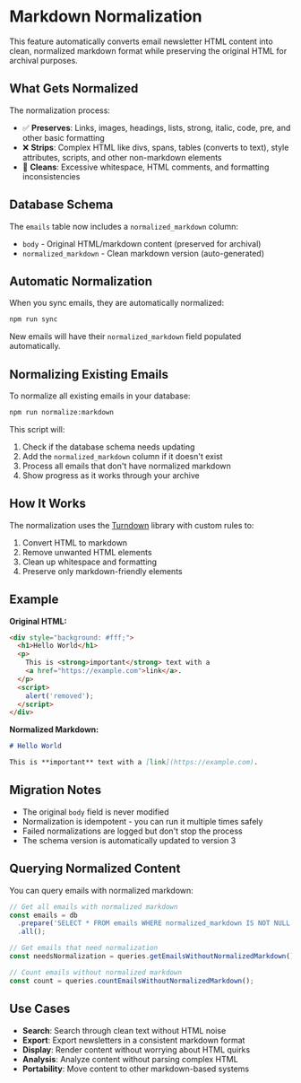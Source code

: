 # Markdown Normalization

This feature automatically converts email newsletter HTML content into clean, normalized markdown format while preserving the original HTML for archival purposes.

## What Gets Normalized

The normalization process:

- ✅ **Preserves**: Links, images, headings, lists, strong, italic, code, pre, and other basic formatting
- ❌ **Strips**: Complex HTML like divs, spans, tables (converts to text), style attributes, scripts, and other non-markdown elements
- 🧹 **Cleans**: Excessive whitespace, HTML comments, and formatting inconsistencies

## Database Schema

The `emails` table now includes a `normalized_markdown` column:

- `body` - Original HTML/markdown content (preserved for archival)
- `normalized_markdown` - Clean markdown version (auto-generated)

## Automatic Normalization

When you sync emails, they are automatically normalized:

```bash
npm run sync
```

New emails will have their `normalized_markdown` field populated automatically.

## Normalizing Existing Emails

To normalize all existing emails in your database:

```bash
npm run normalize:markdown
```

This script will:

1. Check if the database schema needs updating
2. Add the `normalized_markdown` column if it doesn't exist
3. Process all emails that don't have normalized markdown
4. Show progress as it works through your archive

## How It Works

The normalization uses the [Turndown](https://github.com/mixmark-io/turndown) library with custom rules to:

1. Convert HTML to markdown
2. Remove unwanted HTML elements
3. Clean up whitespace and formatting
4. Preserve only markdown-friendly elements

## Example

**Original HTML:**

```html
<div style="background: #fff;">
  <h1>Hello World</h1>
  <p>
    This is <strong>important</strong> text with a
    <a href="https://example.com">link</a>.
  </p>
  <script>
    alert('removed');
  </script>
</div>
```

**Normalized Markdown:**

```markdown
# Hello World

This is **important** text with a [link](https://example.com).
```

## Migration Notes

- The original `body` field is never modified
- Normalization is idempotent - you can run it multiple times safely
- Failed normalizations are logged but don't stop the process
- The schema version is automatically updated to version 3

## Querying Normalized Content

You can query emails with normalized markdown:

```typescript
// Get all emails with normalized markdown
const emails = db
  .prepare('SELECT * FROM emails WHERE normalized_markdown IS NOT NULL')
  .all();

// Get emails that need normalization
const needsNormalization = queries.getEmailsWithoutNormalizedMarkdown();

// Count emails without normalized markdown
const count = queries.countEmailsWithoutNormalizedMarkdown();
```

## Use Cases

- **Search**: Search through clean text without HTML noise
- **Export**: Export newsletters in a consistent markdown format
- **Display**: Render content without worrying about HTML quirks
- **Analysis**: Analyze content without parsing complex HTML
- **Portability**: Move content to other markdown-based systems
